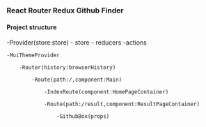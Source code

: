 ### React Router Redux Github Finder

#### Project structure

-Provider(store:store) - store - reducers -actions
    
    -MuiThemeProvider
        
        -Router(history:browserHistory)
        
            -Route(path:/,component:Main)
            
                -IndexRoute(component:HomePageContainer)
                
                -Route(path:/result,component:ResultPageContainer)
                    
                    -GithubBox(props)
      

